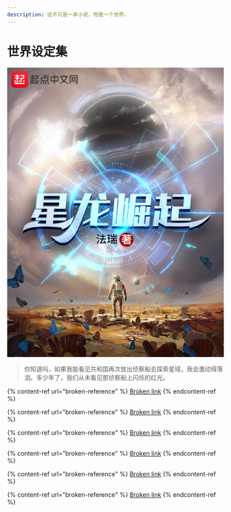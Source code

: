 ```yaml
---
description: 这不只是一本小说，而是一个世界。
---
```


# 世界设定集

![星龙崛起](.gitbook/assets/xing-long-jue-qi-2.jpg)

> 你知道吗，如果我能看见共和国再次放出侦察船去探索星域，我会激动得落泪。多少年了，我们从未看见那侦察船上闪烁的红光。

{% content-ref url="broken-reference" %}
[Broken link](broken-reference)
{% endcontent-ref %}

{% content-ref url="broken-reference" %}
[Broken link](broken-reference)
{% endcontent-ref %}

{% content-ref url="broken-reference" %}
[Broken link](broken-reference)
{% endcontent-ref %}

{% content-ref url="broken-reference" %}
[Broken link](broken-reference)
{% endcontent-ref %}

{% content-ref url="broken-reference" %}
[Broken link](broken-reference)
{% endcontent-ref %}

{% content-ref url="broken-reference" %}
[Broken link](broken-reference)
{% endcontent-ref %}

